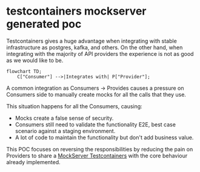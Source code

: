 # testcontainers mockserver generated poc

Testcontainers gives a huge advantage when integrating with stable infrastructure as
postgres, kafka, and others. On the other hand, when integrating with the majority of API providers the experience
is not as good as we would like to be.

```mermaid
flowchart TD;
    C["Consumer"] -->|Integrates with| P["Provider"];
```

A common integration as Consumers -> Provides causes a pressure on Consumers side
to manually create mocks for all the calls that they use.

This situation happens for all the Consumers, causing:

- Mocks create a false sense of security.
- Consumers still need to validate the functionality E2E, best case scenario against a staging environment.
- A lot of code to maintain the functionality but don't add business value.

This POC focuses on reversing the responsibilities by reducing the pain on Providers to
share a [MockServer Testcontainers](https://www.testcontainers.org/modules/mockserver/) with the core behaviour
already implemented.